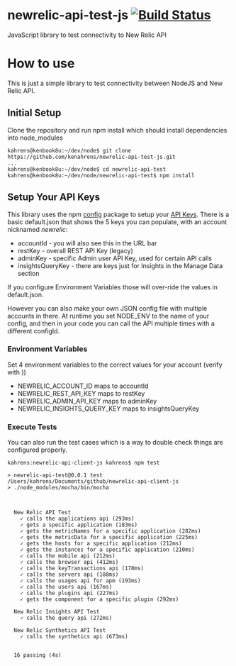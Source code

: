 # newrelic-api-test-js [![Build Status](https://travis-ci.org/kenahrens/newrelic-api-client-js.svg?branch=master)](https://travis-ci.org/kenahrens/newrelic-api-client-js)
JavaScript library to test connectivity to New Relic API

# How to use
This is just a simple library to test connectivity between NodeJS and New Relic API.

## Initial Setup
Clone the repository and run npm install which should install dependencies into node_modules
```
kahrens@kenbook8u:~/dev/node$ git clone https://github.com/kenahrens/newrelic-api-test-js.git
...
kahrens@kenbook8u:~/dev/node$ cd newrelic-api-test
kahrens@kenbook8u:~/dev/node/newrelic-api-test$ npm install
```

## Setup Your API Keys
This library uses the npm [config](https://www.npmjs.com/package/config) package to setup your [API Keys](https://rpm.newrelic.com/apikeys). There is a basic default.json that shows the 5 keys you can populate, with an account nicknamed *newrelic*:
* accountId - you will also see this in the URL bar
* restKey - overall REST API Key (legacy)
* adminKey - specific Admin user API Key, used for certain API calls
* insightsQueryKey - there are keys just for Insights in the Manage Data section

If you configure Environment Variables those will over-ride the values in default.json.

However you can also make your own JSON config file with multiple accounts in there. At runtime you set NODE_ENV to the name of your config, and then in your code you can call the API multiple times with a different configId.

### Environment Variables
Set 4 environment variables to the correct values for your account (verify with ))
* NEWRELIC_ACCOUNT_ID maps to accountId
* NEWRELIC_REST_API_KEY maps to restKey
* NEWRELIC_ADMIN_API_KEY maps to adminKey
* NEWRELIC_INSIGHTS_QUERY_KEY maps to insightsQueryKey

### Execute Tests
You can also run the test cases which is a way to double check things are configured properly.
```
kahrens:newrelic-api-client-js kahrens$ npm test

> newrelic-api-test@0.0.1 test /Users/kahrens/Documents/github/newrelic-api-client-js
> ./node_modules/mocha/bin/mocha



  New Relic API Test
    ✓ calls the applications api (293ms)
    ✓ gets a specific application (183ms)
    ✓ gets the metricNames for a specific application (282ms)
    ✓ gets the metricData for a specific application (225ms)
    ✓ gets the hosts for a specific application (212ms)
    ✓ gets the instances for a specific application (210ms)
    ✓ calls the mobile api (212ms)
    ✓ calls the browser api (412ms)
    ✓ calls the keyTransactions api (178ms)
    ✓ calls the servers api (188ms)
    ✓ calls the usages api for apm (193ms)
    ✓ calls the users api (167ms)
    ✓ calls the plugins api (227ms)
    ✓ gets the component for a specific plugin (292ms)

  New Relic Insights API Test
    ✓ calls the query api (272ms)

  New Relic Synthetics API Test
    ✓ calls the synthetics api (673ms)


  16 passing (4s)
```
